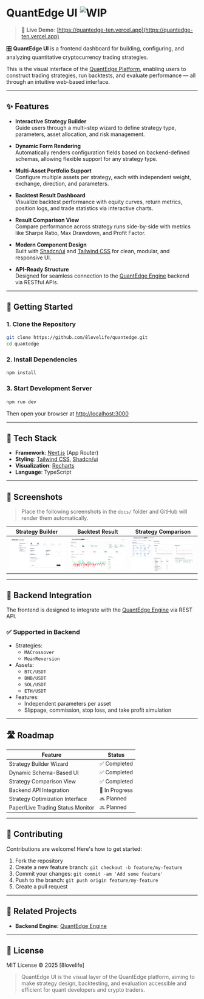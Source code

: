 # QuantEdge UI ![WIP](https://img.shields.io/badge/status-WIP-yellow)
> 🔗 **Live Demo**: [https://quantedge-ten.vercel.app](https://quantedge-ten.vercel.app)

🎛️ **QuantEdge UI** is a frontend dashboard for building, configuring, and analyzing quantitative cryptocurrency trading strategies.

This is the visual interface of the [QuantEdge Platform](https://github.com/8lovelife/quantedge_x), enabling users to construct trading strategies, run backtests, and evaluate performance — all through an intuitive web-based interface.

---

## ✨ Features

- **Interactive Strategy Builder**  
  Guide users through a multi-step wizard to define strategy type, parameters, asset allocation, and risk management.

- **Dynamic Form Rendering**  
  Automatically renders configuration fields based on backend-defined schemas, allowing flexible support for any strategy type.

- **Multi-Asset Portfolio Support**  
  Configure multiple assets per strategy, each with independent weight, exchange, direction, and parameters.

- **Backtest Result Dashboard**  
  Visualize backtest performance with equity curves, return metrics, position logs, and trade statistics via interactive charts.

- **Result Comparison View**  
  Compare performance across strategy runs side-by-side with metrics like Sharpe Ratio, Max Drawdown, and Profit Factor.  

- **Modern Component Design**  
  Built with [Shadcn/ui](https://ui.shadcn.com/) and [Tailwind CSS](https://tailwindcss.com/) for clean, modular, and responsive UI.

- **API-Ready Structure**  
  Designed for seamless connection to the [QuantEdge Engine](https://github.com/8lovelife/quantedge_x) backend via RESTful APIs.

---

## 🚀 Getting Started

### 1. Clone the Repository

```bash
git clone https://github.com/8lovelife/quantedge.git
cd quantedge
```

### 2. Install Dependencies

```bash
npm install
```

### 3. Start Development Server

```bash
npm run dev
```

Then open your browser at [http://localhost:3000](http://localhost:3000)

---

## 🧱 Tech Stack

- **Framework**: [Next.js](https://nextjs.org/) (App Router)
- **Styling**: [Tailwind CSS](https://tailwindcss.com/), [Shadcn/ui](https://ui.shadcn.com/)
- **Visualization**: [Recharts](https://recharts.org/)
- **Language**: TypeScript

---

## 📸 Screenshots

> Place the following screenshots in the `docs/` folder and GitHub will render them automatically.

| Strategy Builder | Backtest Result | Strategy Comparison |
|------------------|------------------|----------------------|
| ![builder](docs/builder.png) | ![result](docs/result.png) | ![compare](docs/compare.png) |

---

## 🌉 Backend Integration
The frontend is designed to integrate with the [QuantEdge Engine](https://github.com/8lovelife/quantedge_x) via REST API.

### ✅ Supported in Backend

- Strategies:
  - `MACrossover`
  - `MeanReversion`
- Assets:
  - `BTC/USDT`
  - `BNB/USDT`
  - `SOL/USDT`
  - `ETH/USDT`
- Features:
  - Independent parameters per asset
  - Slippage, commission, stop loss, and take profit simulation

---

## 🛣 Roadmap

| Feature                            | Status       |
|------------------------------------|--------------|
| Strategy Builder Wizard            | ✅ Completed  |
| Dynamic Schema-Based UI            | ✅ Completed  |
| Strategy Comparison View           | ✅ Completed   |
| Backend API Integration            | 🔄 In Progress |
| Strategy Optimization Interface    | 🔜 Planned    |
| Paper/Live Trading Status Monitor  | 🔜 Planned    |

---

## 📖 Contributing

Contributions are welcome! Here's how to get started:

1. Fork the repository
2. Create a new feature branch: `git checkout -b feature/my-feature`
3. Commit your changes: `git commit -am 'Add some feature'`
4. Push to the branch: `git push origin feature/my-feature`
5. Create a pull request

---

## 🔗 Related Projects

- **Backend Engine:** [QuantEdge Engine](https://github.com/8lovelife/quantedge_x)

---

## 📜 License

MIT License © 2025 [8lovelife]

> QuantEdge UI is the visual layer of the QuantEdge platform, aiming to make strategy design, backtesting, and evaluation accessible and efficient for quant developers and crypto traders.
